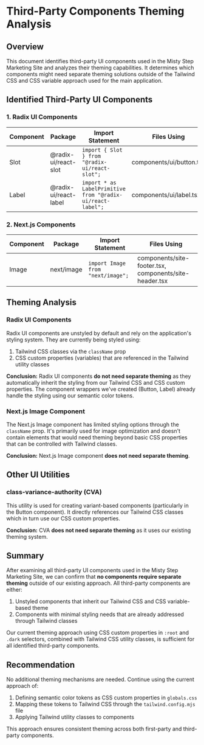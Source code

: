 # Third-Party Components Theming Analysis

## Overview

This document identifies third-party UI components used in the Misty Step Marketing Site and analyzes their theming capabilities. It determines which components might need separate theming solutions outside of the Tailwind CSS and CSS variable approach used for the main application.

## Identified Third-Party UI Components

### 1. Radix UI Components

| Component | Package               | Import Statement                                           | Files Using              |
| --------- | --------------------- | ---------------------------------------------------------- | ------------------------ |
| Slot      | @radix-ui/react-slot  | `import { Slot } from "@radix-ui/react-slot";`             | components/ui/button.tsx |
| Label     | @radix-ui/react-label | `import * as LabelPrimitive from "@radix-ui/react-label";` | components/ui/label.tsx  |

### 2. Next.js Components

| Component | Package    | Import Statement                  | Files Using                                            |
| --------- | ---------- | --------------------------------- | ------------------------------------------------------ |
| Image     | next/image | `import Image from "next/image";` | components/site-footer.tsx, components/site-header.tsx |

## Theming Analysis

### Radix UI Components

Radix UI components are unstyled by default and rely on the application's styling system. They are currently being styled using:

1. Tailwind CSS classes via the `className` prop
2. CSS custom properties (variables) that are referenced in the Tailwind utility classes

**Conclusion:** Radix UI components **do not need separate theming** as they automatically inherit the styling from our Tailwind CSS and CSS custom properties. The component wrappers we've created (Button, Label) already handle the styling using our semantic color tokens.

### Next.js Image Component

The Next.js Image component has limited styling options through the `className` prop. It's primarily used for image optimization and doesn't contain elements that would need theming beyond basic CSS properties that can be controlled with Tailwind classes.

**Conclusion:** Next.js Image component **does not need separate theming**.

## Other UI Utilities

### class-variance-authority (CVA)

This utility is used for creating variant-based components (particularly in the Button component). It directly references our Tailwind CSS classes which in turn use our CSS custom properties.

**Conclusion:** CVA **does not need separate theming** as it uses our existing theming system.

## Summary

After examining all third-party UI components used in the Misty Step Marketing Site, we can confirm that **no components require separate theming** outside of our existing approach. All third-party components are either:

1. Unstyled components that inherit our Tailwind CSS and CSS variable-based theme
2. Components with minimal styling needs that are already addressed through Tailwind classes

Our current theming approach using CSS custom properties in `:root` and `.dark` selectors, combined with Tailwind CSS utility classes, is sufficient for all identified third-party components.

## Recommendation

No additional theming mechanisms are needed. Continue using the current approach of:

1. Defining semantic color tokens as CSS custom properties in `globals.css`
2. Mapping these tokens to Tailwind CSS through the `tailwind.config.mjs` file
3. Applying Tailwind utility classes to components

This approach ensures consistent theming across both first-party and third-party components.

